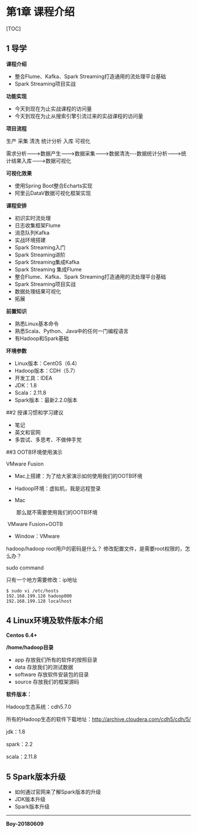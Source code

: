 # 第1章 课程介绍

[TOC]

## 1 导学

**课程介绍**

- 整合Flume、Kafka、Spark Streaming打造通用的流处理平台基础
- Spark Streaming项目实战

**功能实现**

- 今天到现在为止实战课程的访问量
- 今天到现在为止从搜索引擎引流过来的实战课程的访问量

**项目流程**

生产  采集   清洗    统计分析    入库    可视化

需求分析--->数据产生--->数据采集--->数据清洗---数据统计分析--->统计结果入库--->数据可视化

**可视化效果**

- 使用Spring Boot整合Echarts实现
- 阿里云DataV数据可视化框架实现

**课程安排**

- 初识实时流处理
- 日志收集框架Flume
- 消息队列Kafka
- 实战环境搭建
- Spark Streaming入门
- Spark Streaming进阶
- Spark Streaming集成Kafka
- Spark Streaming 集成Flume
- 整合Flume、Kafka、Spark Streaming打造通用的流处理平台基础
- Spark Streaming项目实战
- 数据处理结果可视化
- 拓展

**前置知识**

- 熟悉Linux基本命令
- 熟悉Scala、Python、Java中的任何一门编程语言
- 有Hadoop和Spark基础

**环境参数**

- Linux版本：CentOS（6.4）
- Hadoop版本：CDH（5.7）
- 开发工具：IDEA
- JDK：1.8
- Scala：2.11.8
- Spark版本：最新2.2.0版本



##2 授课习惯和学习建议

- 笔记
- 英文和官网
- 多尝试、多思考、不做伸手党



##3 OOTB环境使用演示

VMware Fusion

- Mac上搭建：为了给大家演示如何使用我们的OOTB环境

-  Hadoop环境：虚拟机，我是远程登录

- Mac

  ​        那么就不需要使用我们的OOTB环境

​		VMware Fusion+OOTB

- Window：VMware



hadoop/hadoop
root用户的密码是什么？
修改配置文件，是需要root权限的，怎么办？

sudo command

只有一个地方需要修改：ip地址

```shell
$ sudo vi /etc/hosts
192.168.199.128 hadoop000
192.168.199.128 localhost
```



## 4  Linux环境及软件版本介绍

**Centos 6.4+**

**/home/hadoop目录**

- app  存放我们所有的软件的按照目录
- data  存放我们的测试数据
- software 存放软件安装包的目录
- source 存放我们的框架源码



**软件版本：**

Hadoop生态系统：cdh5.7.0

所有的Hadoop生态的软件下载地址：http://archive.cloudera.com/cdh5/cdh/5/

jdk：1.8

spark：2.2

scala：2.11.8



## 5 Spark版本升级

- 如何通过官网来了解Spark版本的升级
- JDK版本升级
- Spark版本升级





---

**Boy-20180609**

























